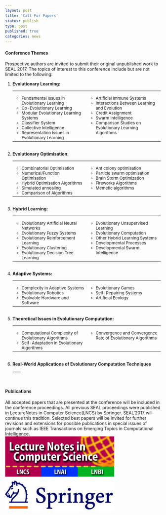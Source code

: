```yaml
---
layout: post
title: 'Call For Papers'
status: publish
type: post
published: true
categories: news
---
```

#### Conference Themes
Prospective authors are invited to submit their original unpublished work to SEAL 2017. The topics of interest to this conference include but are not limited to the following:


<ol>
        <li><strong>Evolutionary Learning:</strong>
		  <table cellspacing="0" cellpadding="0" width="100%"><tbody>
			  <tr style="text-align: left; font-size: 10pt" valign="top">
				<td style="width: 50%">
                    <ul>
                      <li>Fundamental Issues in Evolutionary Learning</li>
                      <li>Co-Evolutionary Learning</li>
                      <li>Modular Evolutionary Learning Systems</li>
                      <li>Classifier System</li>
                      <li>Collective Intelligence</li>
                      <li>Representation Issues in Evolutionary Learning</li>
                    </ul>
				</td>
				<td style="width: 50%">
				  <ul>
                      <li>Artificial Immune Systems</li>
                      <li>Interactions Between Learning and Evolution</li>
                      <li>Credit Assignment</li>
                      <li>Swarm Intelligence</li>
                      <li>Comparison Studies on Evolutionary Learning Algorithms</li>
                  </ul>
				</td>
		  </tr></tbody></table><br />
		</li>

<li><strong>Evolutionary Optimisation:</strong>
		  <table cellspacing="0" cellpadding="0" width="100%"><tbody>
			  <tr style="text-align: left; font-size: 10pt;" valign="top">
				<td style="width: 50%">
                    <ul>
                      <li>Combinatorial Optimisation</li>
                      <li>Numerical/Function Optimisation</li>
                      <li>Hybrid Optimisation Algorithms</li>
                      <li>Simulated annealing</li>
                      <li>Comparison of Algorithms</li>
                    </ul>
				</td>
				<td style="width: 50%">
                  <ul>
                    <li>Ant colony optimisation</li>
					<li>Particle swarm optimisation</li>
					<li>Brain Storm Optimization</li>
					<li>Fireworks Algorithms</li>
					<li>Memetic algorithms</li>
                  </ul>
				</td>
		  </tr></tbody></table><br />
		</li>

<li><strong>Hybrid Learning:</strong>
		  <table cellspacing="0" cellpadding="0" width="100%"><tbody>
			  <tr style="text-align: left; font-size: 10pt" valign="top">
				<td style="width: 50%">
                  <ul>
                    <li>Evolutionary Artificial Neural Networks</li>
                    <li>Evolutionary Fuzzy Systems</li>
                    <li>Evolutionary Reinforcement Learning</li>
                    <li>Evolutionary Clustering</li>
                    <li>Evolutionary Decision Tree Learning</li>
                  </ul>
				</td>
				<td style="width: 50%">
                  <ul>
                    <li>Evolutionary Unsupervised Learning</li>
                    <li>Evolutionary Computation</li>
                    <li>Other Hybrid Learning Systems</li>
                    <li>Developmental Processes</li>
                    <li>Developmental Swarm Intelligence</li>
                  </ul>
				</td>
		  </tr></tbody></table><br />
		</li>

<li><strong>Adaptive Systems:</strong>
		  <table cellspacing="0" cellpadding="0" width="100%"><tbody>
			  <tr style="text-align: left; font-size: 10pt" valign="top">
				<td style="width: 50%">
                    <ul>
                      <li>Complexity in Adaptive Systems</li>
                      <li>Evolutionary Robotics</li>
                      <li>Evolvable Hardware and Software</li>
                    </ul>
				</td>
				<td style="width: 50%">
                    <ul>
                      <li>Evolutionary Games</li>
                      <li>Self-Repairing Systems</li>
                      <li>Artificial Ecology</li>
                    </ul>
				</td>
		  </tr></tbody></table><br />
		</li>

<li><strong>Theoretical Issues in Evolutionary Computation:</strong>
		  <table cellspacing="0" cellpadding="0" width="100%"><tbody>
			  <tr style="text-align: left; font-size: 10pt" valign="top">
				<td style="width: 50%">
                    <ul>
                      <li>Computational Complexity of Evolutionary
                      Algorithms</li>
                      <li>Self-Adaptation in Evolutionary
                      Algorithms</li>
                    </ul>
				</td>
				<td style="width: 50%">
                    <ul>
                      <li>Convergence and Convergence Rate of
                      Evolutionary Algorithms</li>
                    </ul>
				</td>
		  </tr></tbody></table><br />
		</li>

<li><strong>Real-World Applications of Evolutionary Computation Techniques</strong>
		  <table cellspacing="0" cellpadding="0" width="100%"><tbody>
			  <tr style="text-align: left; font-size: 10pt" valign="top">
				<td style="width: 50%">
				</td>
				<td style="width: 50%">
				</td>
		  </tr></tbody></table><br />
		</li>
</ol>

#### Publications
<div class="row">
    <div class="col-md-6">
        All accepted papers that are presented at the conference will be included in the conference proceedings. All previous SEAL proceedings were
        published in LectureNotes in Computer Science(LNCS) by Springer. SEAL'2017 will continue this tradition. Selected best papers will be invited
        for further revisions and extensions for possible publications in special issues of journals such as IEEE Transactions on Emerging Topics in
       Computational Intelligence.
    </div>
    <div class="col-md-6">
        <img src="/img/springer.jpg" style="width:70%; height:50% ">
    </div>
</div>

